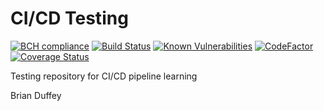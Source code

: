# CI/CD Testing

[![BCH compliance](https://bettercodehub.com/edge/badge/bduff9/cicd-buzz?branch=master)](https://bettercodehub.com/)
[![Build Status](https://travis-ci.org/bduff9/cicd-buzz.svg?branch=master)](https://travis-ci.org/bduff9/cicd-buzz)
[![Known Vulnerabilities](https://snyk.io/test/github/bduff9/cicd-buzz/badge.svg?targetFile=requirements.txt)](https://snyk.io/test/github/bduff9/cicd-buzz?targetFile=requirements.txt)
[![CodeFactor](https://www.codefactor.io/repository/github/bduff9/cicd-buzz/badge)](https://www.codefactor.io/repository/github/bduff9/cicd-buzz)
[![Coverage Status](https://coveralls.io/repos/github/bduff9/cicd-buzz/badge.svg?branch=master)](https://coveralls.io/github/bduff9/cicd-buzz?branch=master)

Testing repository for CI/CD pipeline learning

Brian Duffey
